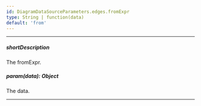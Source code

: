 ```yaml
---
id: DiagramDataSourceParameters.edges.fromExpr
type: String | function(data)
default: 'from'
---
```

---
##### shortDescription
The fromExpr.

##### param(data): Object
The data.

---
